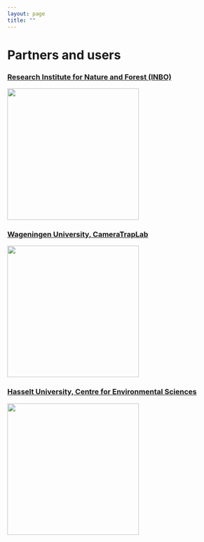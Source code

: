 ```yaml
---
layout: page
title: ""
---
```


# Partners and users 

### [Research Institute for Nature and Forest (INBO)](http://www.inbo.be/en)

<img src="https://www.inbo.be/sites/all/themes/bootstrap_inbo/img/inbo/logo_nl.png" class="align-left" alt="" width="300"><br>

### [Wageningen University, CameraTrapLab](http://cameratraplab.org/) 

<img src="https://www.wur.nl/upload/58340fb4-e33a-4d0b-af17-8d596fa93663_WUR_RGB_standard.png" class="align-left" alt="" width="300"><br>

### [Hasselt University, Centre for Environmental Sciences](https://www.uhasselt.be/CMK-en)

<img src="https://www.uhasselt.be/images/logos/instituten/2017/CMK-groen-blok-eng.png" class="align-left" alt="" width="300"><br>
